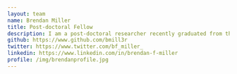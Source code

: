 ```yaml
---
layout: team
name: Brendan Miller
title: Post-doctoral Fellow
description: I am a post-doctoral researcher recently graduated from the Cellular, Molecular, Developmental Biology and Biophysics Department at Johns Hopkins Univeristy. I was also part of the Graduate Partnership Program between Johns Hopkins University and the National Institutes of Health. During my PhD I developed cancer detection assays based on patterns of DNA methylation in circulating cell-free DNA from blood plasma samples (aka liquid biopsies). I'm excited to integrate my foundational training as a wet lab biologist with computational strategies to help solve fundamental problems in health and disease!
github: https://www.github.com/bmill3r
twitter: https://www.twitter.com/bf_miller_
linkedin: https://www.linkedin.com/in/brendan-f-miller
profile: /img/brendanprofile.jpg
---
```




